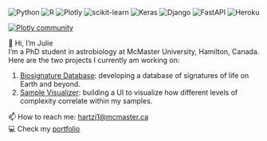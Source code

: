 ![Python](https://img.shields.io/badge/python-3670A0?style=for-the-badge&logo=python&logoColor=ffdd54)
![R](https://img.shields.io/badge/r-%23276DC3.svg?style=for-the-badge&logo=r&logoColor=white)
![Plotly](https://img.shields.io/badge/Plotly-%233F4F75.svg?style=for-the-badge&logo=plotly&logoColor=white)
![scikit-learn](https://img.shields.io/badge/scikit--learn-%23F7931E.svg?style=for-the-badge&logo=scikit-learn&logoColor=white)
![Keras](https://img.shields.io/badge/Keras-%23D00000.svg?style=for-the-badge&logo=Keras&logoColor=white)
![Django](https://img.shields.io/badge/django-%23092E20.svg?style=for-the-badge&logo=django&logoColor=white)
![FastAPI](https://img.shields.io/badge/FastAPI-005571?style=for-the-badge&logo=fastapi)
![Heroku](https://img.shields.io/badge/heroku-%23430098.svg?style=for-the-badge&logo=heroku&logoColor=white)

[![Plotly community](https://img.shields.io/badge/plotly-community_assistant-green)](https://community.plotly.com/u/jhupiterz/summary)

👋 Hi, I’m Julie<br>
I’m a PhD student in astrobiology at McMaster University, Hamilton, Canada.<br>
Here are the two projects I currently am working on:<br>
1. [Biosignature Database](https://jhupiterz.github.io/theme-documentation-basics/database.html): developing a database of signatures of life on Earth and beyond.<br>
2. [Sample Visualizer](https://jhupiterz.github.io/theme-documentation-basics/sample-visualizer.html): building a UI to visualize how different levels of complexity correlate within my samples.


📫 How to reach me: [hartzj1@mcmaster.ca](mailto:hartzj1@mcmaster.ca)<br>
💻 Check my [portfolio](https://jhupiterz.github.io/)<br>

<!---
jhupiterz/jhupiterz is a ✨ special ✨ repository because its `README.md` (this file) appears on your GitHub profile.
You can click the Preview link to take a look at your changes.
--->
